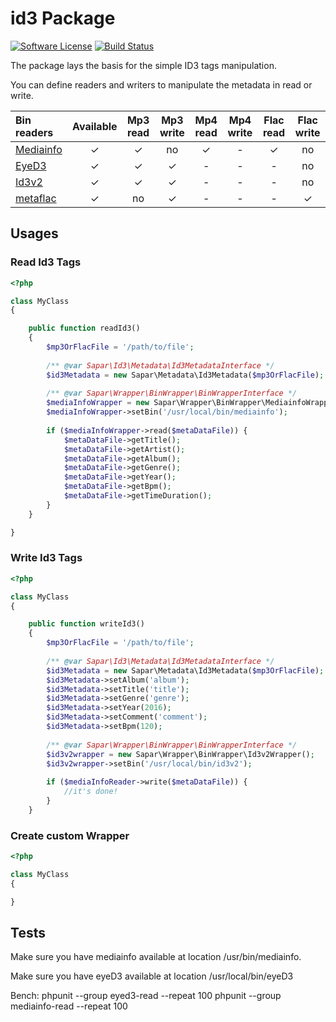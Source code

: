 

# id3 Package

[![Software License](https://img.shields.io/badge/license-MIT-brightgreen.svg?style=flat-square)](LICENSE.txt)
[![Build Status](https://travis-ci.org/Pyrex-FWI/sapar-id3.svg?branch=master)](https://travis-ci.org/Pyrex-FWI/sapar-id3)

The package lays the basis for the simple ID3 tags manipulation.

You can define readers and writers to manipulate the metadata in read or write. 

| Bin readers                                      | Available | Mp3 read | Mp3 write | Mp4 read | Mp4 write | Flac read | Flac write |
|:------------------------------------------------ |:---------:|:--------:|:---------:|:--------:|:---------:|:---------:|:----------:|
| [Mediainfo](https://mediaarea.net/en/MediaInfo)  |     ✓     |     ✓    |    no     |    ✓     |     -     |     ✓     |     no     |
| [EyeD3](http//eyed3.nicfit.net)                  |     ✓     |     ✓    |     ✓     |    -     |     -     |     -     |     no     |
| [Id3v2](http://id3lib.sourceforge.net/)          |     ✓     |     ✓    |     ✓     |    -     |     -     |     -     |     no     |
| [metaflac](https://xiph.org/flac/download.html)  |     ✓     |    no    |     ✓     |    -     |     -     |     -     |      ✓     |


## Usages

### Read Id3 Tags

```php
<?php

class MyClass
{

    public function readId3()
    {
        $mp3OrFlacFile = '/path/to/file';
        
        /** @var Sapar\Id3\Metadata\Id3MetadataInterface */
        $id3Metadata = new Sapar\Metadata\Id3Metadata($mp3OrFlacFile);
        
        /** @var Sapar\Wrapper\BinWrapper\BinWrapperInterface */
        $mediaInfoWrapper = new Sapar\Wrapper\BinWrapper\MediainfoWrapper();
        $mediaInfoWrapper->setBin('/usr/local/bin/mediainfo');
        
		if ($mediaInfoWrapper->read($metaDataFile)) {
			$metaDataFile->getTitle();
			$metaDataFile->getArtist();
			$metaDataFile->getAlbum();
			$metaDataFile->getGenre();
			$metaDataFile->getYear();
			$metaDataFile->getBpm();
			$metaDataFile->getTimeDuration();
		}
    }

}
```

### Write Id3 Tags

```php
<?php

class MyClass
{

    public function writeId3()
    {
        $mp3OrFlacFile = '/path/to/file';
        
        /** @var Sapar\Id3\Metadata\Id3MetadataInterface */
        $id3Metadata = new Sapar\Metadata\Id3Metadata($mp3OrFlacFile);
		$id3Metadata->setAlbum('album');
		$id3Metadata->setTitle('title');
		$id3Metadata->setGenre('genre');
		$id3Metadata->setYear(2016);
		$id3Metadata->setComment('comment');
		$id3Metadata->setBpm(120);
		
        /** @var Sapar\Wrapper\BinWrapper\BinWrapperInterface */
        $id3v2wrapper = new Sapar\Wrapper\BinWrapper\Id3v2Wrapper();
        $id3v2wrapper->setBin('/usr/local/bin/id3v2');
        
		if ($mediaInfoReader->write($metaDataFile)) {
			//it's done!
		}
    }
```

### Create custom Wrapper

```php
<?php

class MyClass
{

}
```


## Tests

Make sure you have mediainfo available at location /usr/bin/mediainfo.


Make sure you have eyeD3 available at location /usr/local/bin/eyeD3


Bench:
phpunit --group eyed3-read --repeat 100
phpunit --group mediainfo-read --repeat 100